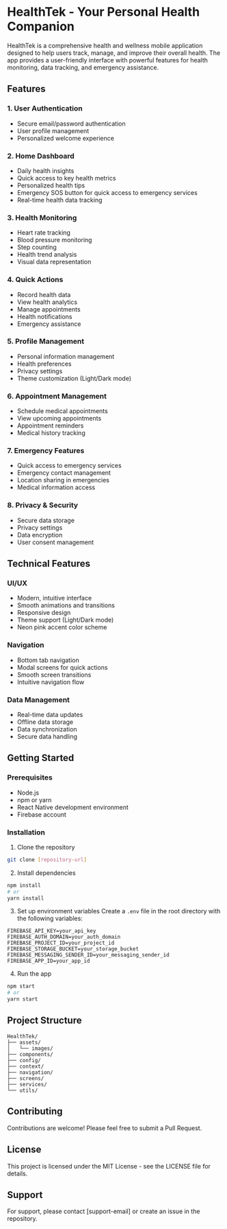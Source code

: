 # HealthTek - Your Personal Health Companion

HealthTek is a comprehensive health and wellness mobile application designed to help users track, manage, and improve their overall health. The app provides a user-friendly interface with powerful features for health monitoring, data tracking, and emergency assistance.

## Features

### 1. User Authentication
- Secure email/password authentication
- User profile management
- Personalized welcome experience

### 2. Home Dashboard
- Daily health insights
- Quick access to key health metrics
- Personalized health tips
- Emergency SOS button for quick access to emergency services
- Real-time health data tracking

### 3. Health Monitoring
- Heart rate tracking
- Blood pressure monitoring
- Step counting
- Health trend analysis
- Visual data representation

### 4. Quick Actions
- Record health data
- View health analytics
- Manage appointments
- Health notifications
- Emergency assistance

### 5. Profile Management
- Personal information management
- Health preferences
- Privacy settings
- Theme customization (Light/Dark mode)

### 6. Appointment Management
- Schedule medical appointments
- View upcoming appointments
- Appointment reminders
- Medical history tracking

### 7. Emergency Features
- Quick access to emergency services
- Emergency contact management
- Location sharing in emergencies
- Medical information access

### 8. Privacy & Security
- Secure data storage
- Privacy settings
- Data encryption
- User consent management

## Technical Features

### UI/UX
- Modern, intuitive interface
- Smooth animations and transitions
- Responsive design
- Theme support (Light/Dark mode)
- Neon pink accent color scheme

### Navigation
- Bottom tab navigation
- Modal screens for quick actions
- Smooth screen transitions
- Intuitive navigation flow

### Data Management
- Real-time data updates
- Offline data storage
- Data synchronization
- Secure data handling

## Getting Started

### Prerequisites
- Node.js
- npm or yarn
- React Native development environment
- Firebase account

### Installation
1. Clone the repository
```bash
git clone [repository-url]
```

2. Install dependencies
```bash
npm install
# or
yarn install
```

3. Set up environment variables
Create a `.env` file in the root directory with the following variables:
```
FIREBASE_API_KEY=your_api_key
FIREBASE_AUTH_DOMAIN=your_auth_domain
FIREBASE_PROJECT_ID=your_project_id
FIREBASE_STORAGE_BUCKET=your_storage_bucket
FIREBASE_MESSAGING_SENDER_ID=your_messaging_sender_id
FIREBASE_APP_ID=your_app_id
```

4. Run the app
```bash
npm start
# or
yarn start
```

## Project Structure

```
HealthTek/
├── assets/
│   └── images/
├── components/
├── config/
├── context/
├── navigation/
├── screens/
├── services/
└── utils/
```

## Contributing
Contributions are welcome! Please feel free to submit a Pull Request.

## License
This project is licensed under the MIT License - see the LICENSE file for details.

## Support
For support, please contact [support-email] or create an issue in the repository.

